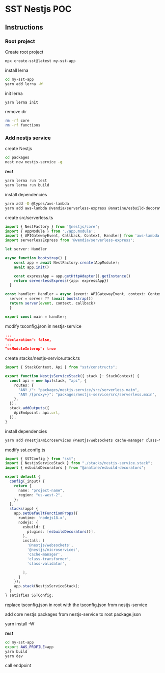 # SST Nestjs POC

## Instructions

### Root project
Create root project
```bash
npx create-sst@latest my-sst-app
```

install lerna
```bash
cd my-sst-app
yarn add lerna -W
```

init lerna
```bash
yarn lerna init
```

remove dir
```bash
rm -rf core
rm -rf functions
```

### Add nestjs service

create Nestjs
```bash
cd packages
nest new nestjs-service -g
```

***test***
```bash
yarn lerna run test
yarn lerna run build
```

install dependencies
```bash
yarn add -D @types/aws-lambda 
yarn add aws-lambda @vendia/serverless-express @anatine/esbuild-decorators
```

create src/serverless.ts
```typescript
import { NestFactory } from '@nestjs/core';
import { AppModule } from './app.module';
import { APIGatewayEvent, Callback, Context, Handler} from 'aws-lambda';
import serverlessExpress from '@vendia/serverless-express';

let server: Handler

async function bootstrap() {
    const app = await NestFactory.create(AppModule);
    await app.init()

    const expressApp = app.getHttpAdapter().getInstance()
    return serverlessExpress({app: expressApp})
  }

const handler: Handler = async (event: APIGatewayEvent, context: Context, callback: Callback) => {
  server = server ?? (await bootstrap())
  return server(event, context, callback)
  }

export const main = handler;
```

modify tsconfig.json in nestjs-service
```json
...
"declaration": false,
...
"esModuleInterop": true
```

create stacks/nestjs-service.stack.ts
```typescript
import { StackContext, Api } from "sst/constructs";

export function NestjsServiceStack({ stack }: StackContext) {
  const api = new Api(stack, "api", {
    routes: {
      "ANY /": "packages/nestjs-service/src/serverless.main",
      "ANY /{proxy+}": "packages/nestjs-service/src/serverless.main",
    },
  });
  stack.addOutputs({
    ApiEndpoint: api.url,
  });
}
```


install dependencies
```bash
yarn add @nestjs/microservices @nestjs/websockets cache-manager class-transformer class-validator
```

modify sst.config.ts
```typescript
import { SSTConfig } from "sst";
import { NestjsServiceStack } from "./stacks/nestjs-service.stack";
import { esbuildDecorators } from "@anatine/esbuild-decorators";

export default {
  config(_input) {
    return {
      name: "project-name",
      region: "us-west-2",
    };
  },
  stacks(app) {
    app.setDefaultFunctionProps({
      runtime: 'nodejs18.x',
      nodejs: {
        esbuild: {
          plugins: [esbuildDecorators()],
        },
        install: [
          '@nestjs/websockets',
          '@nestjs/microservices',
          'cache-manager',
          'class-transformer',
          'class-validator',

        ],
      }
    });
    app.stack(NestjsServiceStack);
  }
} satisfies SSTConfig;
```

replace tsconfig.json in root with the tsconfig.json from nestjs-service

add core nestjs packages from nestjs-service to root package.json

yarn install -W

***test***
```bash
cd my-sst-app
export AWS_PROFILE=app
yarn build
yarn dev 
```
call endpoint

